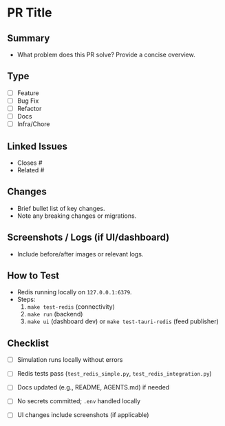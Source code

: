 # PR Title

## Summary
- What problem does this PR solve? Provide a concise overview.

## Type
- [ ] Feature
- [ ] Bug Fix
- [ ] Refactor
- [ ] Docs
- [ ] Infra/Chore

## Linked Issues
- Closes #
- Related #

## Changes
- Brief bullet list of key changes.
- Note any breaking changes or migrations.

## Screenshots / Logs (if UI/dashboard)
- Include before/after images or relevant logs.

## How to Test
- Redis running locally on `127.0.0.1:6379`.
- Steps:
  1. `make test-redis` (connectivity)
  2. `make run` (backend)
  3. `make ui` (dashboard dev) or `make test-tauri-redis` (feed publisher)

## Checklist
- [ ] Simulation runs locally without errors
- [ ] Redis tests pass (`test_redis_simple.py`, `test_redis_integration.py`)
- [ ] Docs updated (e.g., README, AGENTS.md) if needed
- [ ] No secrets committed; `.env` handled locally
- [ ] UI changes include screenshots (if applicable)

